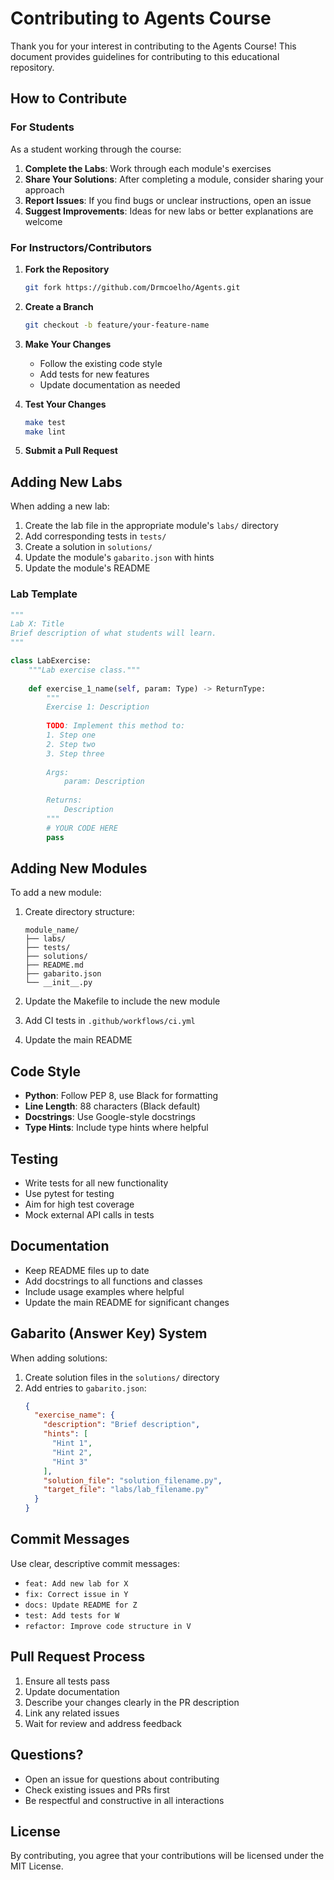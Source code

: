# Contributing to Agents Course

Thank you for your interest in contributing to the Agents Course! This document provides guidelines for contributing to this educational repository.

## How to Contribute

### For Students

As a student working through the course:

1. **Complete the Labs**: Work through each module's exercises
2. **Share Your Solutions**: After completing a module, consider sharing your approach
3. **Report Issues**: If you find bugs or unclear instructions, open an issue
4. **Suggest Improvements**: Ideas for new labs or better explanations are welcome

### For Instructors/Contributors

1. **Fork the Repository**
   ```bash
   git fork https://github.com/Drmcoelho/Agents.git
   ```

2. **Create a Branch**
   ```bash
   git checkout -b feature/your-feature-name
   ```

3. **Make Your Changes**
   - Follow the existing code style
   - Add tests for new features
   - Update documentation as needed

4. **Test Your Changes**
   ```bash
   make test
   make lint
   ```

5. **Submit a Pull Request**

## Adding New Labs

When adding a new lab:

1. Create the lab file in the appropriate module's `labs/` directory
2. Add corresponding tests in `tests/`
3. Create a solution in `solutions/`
4. Update the module's `gabarito.json` with hints
5. Update the module's README

### Lab Template

```python
"""
Lab X: Title
Brief description of what students will learn.
"""

class LabExercise:
    """Lab exercise class."""
    
    def exercise_1_name(self, param: Type) -> ReturnType:
        """
        Exercise 1: Description
        
        TODO: Implement this method to:
        1. Step one
        2. Step two
        3. Step three
        
        Args:
            param: Description
            
        Returns:
            Description
        """
        # YOUR CODE HERE
        pass
```

## Adding New Modules

To add a new module:

1. Create directory structure:
   ```
   module_name/
   ├── labs/
   ├── tests/
   ├── solutions/
   ├── README.md
   ├── gabarito.json
   └── __init__.py
   ```

2. Update the Makefile to include the new module
3. Add CI tests in `.github/workflows/ci.yml`
4. Update the main README

## Code Style

- **Python**: Follow PEP 8, use Black for formatting
- **Line Length**: 88 characters (Black default)
- **Docstrings**: Use Google-style docstrings
- **Type Hints**: Include type hints where helpful

## Testing

- Write tests for all new functionality
- Use pytest for testing
- Aim for high test coverage
- Mock external API calls in tests

## Documentation

- Keep README files up to date
- Add docstrings to all functions and classes
- Include usage examples where helpful
- Update the main README for significant changes

## Gabarito (Answer Key) System

When adding solutions:

1. Create solution files in the `solutions/` directory
2. Add entries to `gabarito.json`:
   ```json
   {
     "exercise_name": {
       "description": "Brief description",
       "hints": [
         "Hint 1",
         "Hint 2",
         "Hint 3"
       ],
       "solution_file": "solution_filename.py",
       "target_file": "labs/lab_filename.py"
     }
   }
   ```

## Commit Messages

Use clear, descriptive commit messages:

- `feat: Add new lab for X`
- `fix: Correct issue in Y`
- `docs: Update README for Z`
- `test: Add tests for W`
- `refactor: Improve code structure in V`

## Pull Request Process

1. Ensure all tests pass
2. Update documentation
3. Describe your changes clearly in the PR description
4. Link any related issues
5. Wait for review and address feedback

## Questions?

- Open an issue for questions about contributing
- Check existing issues and PRs first
- Be respectful and constructive in all interactions

## License

By contributing, you agree that your contributions will be licensed under the MIT License.
